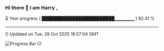 ### Hi there 👋 I am Harry , 

⏳ Year progress { ████████████████████████▁▁▁▁▁▁ } 82.41 %

---

⏰ Updated on Tue, 28 Oct 2025 18:57:04 GMT

![Progress Bar CI](https://github.com/duykhang68/duykhang68/workflows/Progress%20Bar%20CI/badge.svg)

